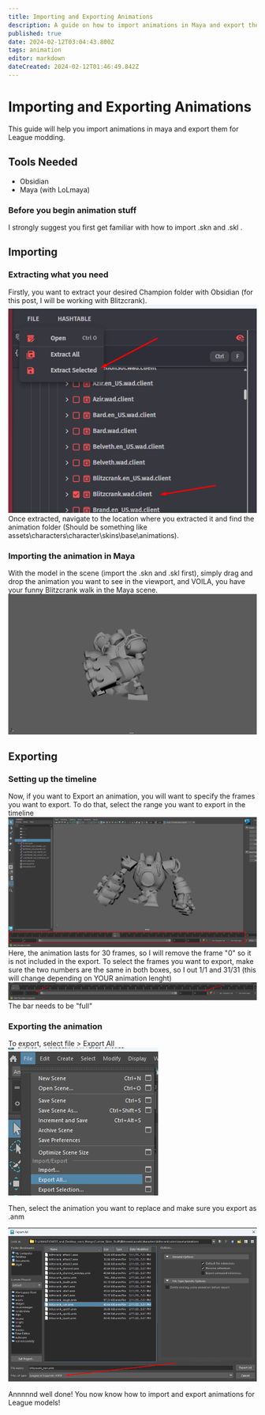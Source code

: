 ```yaml
---
title: Importing and Exporting Animations
description: A guide on how to import animations in Maya and export then for League modding
published: true
date: 2024-02-12T03:04:43.800Z
tags: animation
editor: markdown
dateCreated: 2024-02-12T01:46:49.842Z
---
```


# Importing and Exporting Animations
This guide will help you import animations in maya and export them for League modding.

## Tools Needed
- Obsidian
- Maya (with LoLmaya)

### Before you begin animation stuff
I strongly suggest you first get familiar with how to import .skn and .skl .

## Importing

### Extracting what you need

Firstly, you want to extract your desired Champion folder with Obsidian (for this post, I will be working with Blitzcrank). 
![extracting_stuff.png](/user-pictures/goat/extracting_stuff.png)
Once extracted, navigate to the location where you extracted it and find the animation folder (Should be something like assets\characters\character\skins\base\animations).

### Importing the animation in Maya

With the model in the scene (import the .skn and .skl first), simply drag and drop the animation you want to see in the viewport, and VOILA, you have your funny Blitzcrank walk in the Maya scene.
![cry_about_it.gif](/user-pictures/goat/cry_about_it.gif)

## Exporting
### Setting up the timeline
Now, if you want to Export an animation, you will want to specify the frames you want to export. To do that, select the range you want to export in the timeline 
![timeline_show-off.png](/user-pictures/goat/timeline_show-off.png)
Here, the animation lasts for 30 frames, so I will remove the frame "0" so it is not included in the export. To select the frames you want to export, make sure the two numbers are the same in both boxes, so I out 1/1 and 31/31 (this will change depending on YOUR animation lenght)
![timeline_specification.png](/user-pictures/goat/timeline_specification.png)
The bar needs to be "full"

### Exporting the animation
To export, select file > Export All 
![export_all.png](/user-pictures/goat/export_all.png)

Then, select the animation you want to replace and make sure you export as .anm

![export_has_anm.png](/user-pictures/goat/export_has_anm.png)

Annnnnd well done! You now know how to import and export animations for League models!



